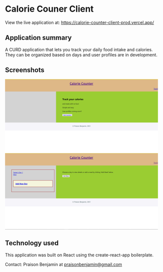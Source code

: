 # Calorie Couner Client

View the live application at: https://calorie-counter-client-prod.vercel.app/

## Application summary

A CURD application that lets you track your daily food intake and calories. They can be organized based on days and user profiles are in development.

## Screenshots

![Screenshot of landing page](https://github.com/praisonbenjamin/calorie-counter-api-client/blob/main/images/calories-counter-screenshot.jpg)
![Screenshot of app](https://github.com/praisonbenjamin/calorie-counter-api-client/blob/main/images/calories-counter-screenshot1.jpg)

## Technology used

This application was built on React using the create-react-app boilerplate.

Contact: Praison Benjamin at praisonbenjamin@gmail.com
